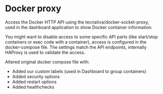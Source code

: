 # Docker proxy
Access the Docker HTTP API using the tecnativa/docker-socket-proxy, used in the dashboard application to show Docker container information.

You might want to disable access to some specific API parts (like start/stop containers or exec code with a container), access is configured in the docker-compose file.
The settings match the API endpoints, internally HAProxy is used to validate the access.

Altered original docker compose file with:
- Added our custom labels (used in Dashboard to group containers)
- Added security options
- Added restart options
- Added healthchecks

